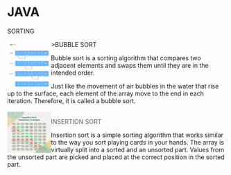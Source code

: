 # JAVA
SORTING 

<img align='left' src='/Bubble-sort-1.png' width="20%">
>BUBBLE SORT

Bubble sort is a sorting algorithm that compares two adjacent elements and swaps them until they are in the intended order.

Just like the movement of air bubbles in the water that rise up to the surface, each element of the array move to the end in each iteration. Therefore, it is called a bubble sort.
<br>
<br>
<img align='left' src='/Insertion-sort.png' width="20%">

>INSERTION SORT

Insertion sort is a simple sorting algorithm that works similar to the way you sort playing cards in your hands.
The array is virtually split into a sorted and an unsorted part. Values from the unsorted part are picked and placed at the correct position in the sorted part.
